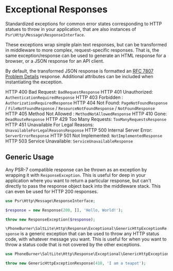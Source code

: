 # Exceptional Responses

Standardized exceptions for common error states corresponding to HTTP statues to
throw in your application, that are also instances of `Psr\Http\Message\ResponseInterface`.

These exceptions wrap simple plain text responses, but can be transformed in
middleware to more complex, request-specific responses. That is, the same
exception/response can be used to generate an HTML response for a browser, or a
JSON response for an API client.

By default, the transformed JSON response is formatted an
[RFC 7807 Problem Details](https://datatracker.ietf.org/doc/html/rfc7807) response.
Additional attributes can be included when instantiating the exception.

HTTP 400 Bad Request: `BadRequestResponse`
HTTP 401 Unauthorized: `AuthenticationRequiredResponse`
HTTP 403 Forbidden : `AuthorizationRequiredResponse`
HTTP 404 Not Found: `PageNotFoundResponse` / `FileNotFoundResponse` / `ResourceNotFoundResponse` / `NotFoundResponse`
HTTP 405 Method Not Allowed : `MethodNotAllowedResponse`
HTTP 410 Gone: `DeadRouteResponse`
HTTP 429 Too Many Requests: `TooManyRequestsResponse`
HTTP 451 Unavailable For Legal Reasons: `UnavailableForLegalReasonsResponse`
HTTP 500 Internal Server Error: `ServerErrorResponse`
HTTP 501 Not Implemented: `NotImplementedResponse`
HTTP 503 Service Unavailable: `ServiceUnavailableResponse`

## Generic Usage

Any PSR-7 compatible response can be thrown as an exception by wrapping it with
`ResponseException`. This is useful for deep in your application where you want
to return a particular response, but can't directly to pass the response object
back into the middleware stack. This can even be used for HTTP 200 responses.

```php
use Psr\Http\Message\ResponseInterface;

$response = new Response(200, [], 'Hello, World!');

throw new ResponseException($response);
```

`\PhoneBurner\SaltLite\Http\Response\Exceptional\GenericHttpExceptionResponse`
is a generic exception that can be used to throw any HTTP status code, with whatever
message you want. This is useful for when you want to throw a status code that is
not covered by the other exceptions.

```php
use PhoneBurner\SaltLite\Http\Response\Exceptional\GenericHttpExceptionResponse;

throw new GenericHttpExceptionResponse(418, 'I am a teapot');
```
